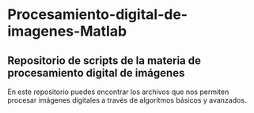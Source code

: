 # Procesamiento-digital-de-imagenes-Matlab
## Repositorio de scripts de la materia de procesamiento digital de imágenes

En este repositorio puedes encontrar los archivos que nos permiten procesar imágenes digitales a través de algoritmos básicos y avanzados. 

